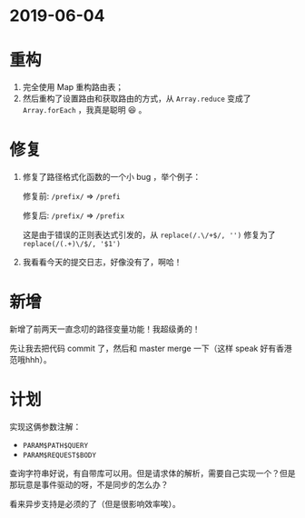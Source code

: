 # 2019-06-04

# 重构

1. 完全使用 Map 重构路由表；
2. 然后重构了设置路由和获取路由的方式，从 `Array.reduce` 变成了 `Array.forEach` ，我真是聪明 :laughing: 。

# 修复

1. 修复了路径格式化函数的一个小 bug ，举个例子：

   修复前: `/prefix/` => `/prefi`

   修复后: `/prefix/` => `/prefix`

   这是由于错误的正则表达式引发的，从 `replace(/.\/+$/, '')` 修复为了 `replace(/(.+)\/$/, '$1')`
2. 我看看今天的提交日志，好像没有了，啊哈！

# 新增

新增了前两天一直念叨的路径变量功能！我超级勇的！

先让我去把代码 commit 了，然后和 master merge 一下（这样 speak 好有香港范哦hhh）。

# 计划

实现这俩参数注解：

- `PARAM$PATH$QUERY`
- `PARAM$REQUEST$BODY`

查询字符串好说，有自带库可以用。但是请求体的解析，需要自己实现一个？但是那玩意是事件驱动的呀，不是同步的怎么办？

看来异步支持是必须的了（但是很影响效率唉）。
